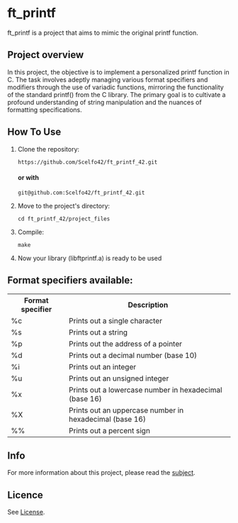<h1>ft_printf</h1>

<p>ft_printf is a project that aims to mimic the original printf function.</p>

<h2>Project overview</h2>

<p>In this project, the objective is to implement a personalized printf function in C. The task involves adeptly managing various format specifiers and modifiers through the use of variadic functions, mirroring the functionality of the standard printf() from the C library. The primary goal is to cultivate a profound understanding of string manipulation and the nuances of formatting specifications.</p>

<h2>How To Use</h2>
<ol>
  <li>Clone the repository:</li>
  <pre><code>https://github.com/Scelfo42/ft_printf_42.git</code></pre>
  <h4>or with</h4>
  <pre><code>git@github.com:Scelfo42/ft_printf_42.git</code></pre>
  <li>Move to the project's directory:</li>
  <pre><code>cd ft_printf_42/project_files</code></pre>
  <li>Compile:</li>
  <pre><code>make</code></pre>
  <li>Now your library (libftprintf.a) is ready to be used</li>
</ol>

<h2>Format specifiers available:</h2>
<table>
  <tr>
    <th>Format specifier</th>
    <th>Description</th>
  </tr>
  <tr>
    <td>%c</td>
    <td>Prints out a single character</td>
  </tr>
  <tr>
    <td>%s</td>
    <td>Prints out a string</td>
  </tr>
  <tr>
    <td>%p</td>
    <td>Prints out the address of a pointer</td>
  </tr>
  <tr>
    <td>%d</td>
    <td>Prints out a decimal number (base 10)</td>
  </tr>
  <tr>
    <td>%i</td>
    <td>Prints out an integer</td>
  </tr>
  <tr>
    <td>%u</td>
    <td>Prints out an unsigned integer</td>
  </tr>
  <tr>
    <td>%x</td>
    <td>Prints out a lowercase number in hexadecimal (base 16)</td>
  </tr>
  <tr>
    <td>%X</td>
    <td>Prints out an uppercase number in hexadecimal (base 16)</td>
  </tr>
  <tr>
    <td>%%</td>
    <td>Prints out a percent sign</td>
  </tr>
</table>

<h2>Info</h2>
For more information about this project, please read the <a href="https://github.com/Scelfo42/ft_printf_42/blob/master/ft_printf_subject.pdf">subject</a>.
<h2>Licence</h2>
See <a href="https://github.com/Scelfo42/ft_printf_42/blob/master/LICENSE">License</a>.
